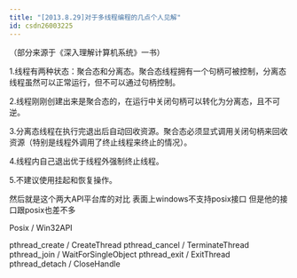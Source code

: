 ```yaml
---
title: "[2013.8.29]对于多线程编程的几点个人见解"
id: csdn26003225
---
```


（部分来源于《深入理解计算机系统》一书）

1.线程有两种状态：聚合态和分离态。聚合态线程拥有一个句柄可被控制，分离态线程虽然可以正常运行，但不可以通过句柄控制。

2.线程刚刚创建出来是聚合态的，在运行中关闭句柄可以转化为分离态，且不可逆。

3.分离态线程在执行完退出后自动回收资源。聚合态必须显式调用关闭句柄来回收资源（特别是线程外调用了终止线程来终止的情况）。

4.线程内自己退出优于线程外强制终止线程。

5.不建议使用挂起和恢复操作。

然后就是这个两大API平台库的对比
表面上windows不支持posix接口 但是他的接口跟posix也差不多

Posix / Win32API

pthread_create / CreateThread
pthread_cancel / TerminateThread
pthread_join / WaitForSingleObject
pthread_exit / ExitThread
pthread_detach / CloseHandle